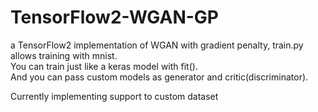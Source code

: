 # TensorFlow2-WGAN-GP
a TensorFlow2 implementation of WGAN with gradient penalty, train.py allows training with mnist.\
You can train just like a keras model with fit().\
And you can pass custom models as generator and critic(discriminator).

Currently implementing support to custom dataset

